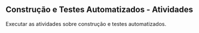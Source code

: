 ## Construção e Testes Automatizados - Atividades

Executar as atividades sobre construção e testes automatizados.
